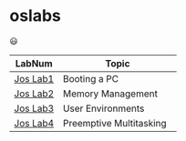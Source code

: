 # oslabs
😃

|LabNum                                                        |Topic                     |
|--------------------------------------------------------------|--------------------------|
|[Jos Lab1](https://github.com/lionelee/oslabs/tree/jos-lab1)  | Booting a PC             |
|[Jos Lab2](https://github.com/lionelee/oslabs/tree/jos-lab2)  | Memory Management        |
|[Jos Lab3](https://github.com/lionelee/oslabs/tree/jos-lab3)  | User Environments        |
|[Jos Lab4](https://github.com/lionelee/oslabs/tree/jos-lab4)  | Preemptive Multitasking  |
